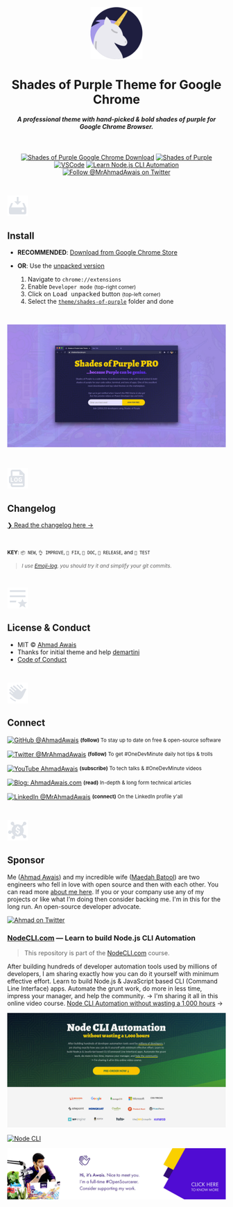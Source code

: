 <div align="center">
  <a href="https://chrome.google.com/webstore/detail/ljeonhoonibcofjepiphcekbihoiaife">
    <img src="https://github.com/ahmadawais/shades-of-purple-google-chrome/raw/master/.github/logo.png" alt="Logo shades-of-purple-google-chrome" width="120">
  </a>
</div>
<h1 align="center">Shades of Purple Theme for Google Chrome</h1>
<h5 align="center">A professional theme with hand-picked & bold shades of purple for Google Chrome Browser.</h5>
<br>
<div align="center">

[![Shades of Purple Google Chrome Download](https://img.shields.io/badge/DOWNLOAD-%20Chrome%20Theme-gray.svg?colorA=2D2B55&colorB=4627E6&style=flat)][c] [![Shades of Purple](https://img.shields.io/badge/-ShadesOfPurple.pro-gray.svg?colorB=4627E6&style=flat)][s] [![VSCode](https://img.shields.io/badge/-VSCode.pro-gray.svg?colorB=4627E6&style=flat)][v] [![Learn Node.js CLI Automation](https://img.shields.io/badge/-NodeCLI.com-gray.svg?colorB=4627E6&style=flat)][n] [![Follow @MrAhmadAwais on Twitter](https://img.shields.io/badge/FOLLOW%20@MRAHMADAWAIS-gray.svg?colorA=4627E6&colorB=4627E6&style=flat)](https://twitter.com/mrahmadawais/)

</div>

<br>

[![📟](https://raw.githubusercontent.com/ahmadawais/stuff/master/images/git/install.png)](./../../)

## Install

- **RECOMMENDED**: [Download from Google Chrome Store][c]

- **OR**: Use the [unpacked version](./theme/shades-of-purple)
  1. Navigate to `chrome://extensions`
  2. Enable `Developer mode` <small>(top-right corner)</small>
  3. Click on <kbd>Load unpacked</kbd> button <small>(top-left corner)</small>
  4. Select the [`theme/shades-of-purple`](./theme/shades-of-purple) folder and done

<br>

[![Shades of Purple for Google Chrome](https://github.com/ahmadawais/shades-of-purple-google-chrome/raw/master/.github/shades-of-purple-chrome.jpg)][s]

<br>

[![📝](https://raw.githubusercontent.com/ahmadawais/stuff/master/images/git/log.png)](changelog.md)

## Changelog

[❯ Read the changelog here →](changelog.md)

<br>

<small>**KEY**: `📦 NEW`, `👌 IMPROVE`, `🐛 FIX`, `📖 DOC`, `🚀 RELEASE`, and `🤖 TEST`

> _I use [Emoji-log](https://github.com/ahmadawais/Emoji-Log), you should try it and simplify your git commits._

</small>

<br>

[![📃](https://raw.githubusercontent.com/ahmadawais/stuff/master/images/git/license.png)](./../../)

## License & Conduct

- MIT © [Ahmad Awais](https://twitter.com/MrAhmadAwais/)
- Thanks for initial theme and help [demartini](https://github.com/demartini)
- [Code of Conduct](code-of-conduct.md)

<br>

[![🙌](https://raw.githubusercontent.com/ahmadawais/stuff/master/images/git/connect.png)](./../../)

## Connect

<div align="left">
    <p><a href="https://github.com/ahmadawais"><img alt="GitHub @AhmadAwais" align="center" src="https://img.shields.io/badge/GITHUB-gray.svg?colorB=6cc644&style=flat" /></a>&nbsp;<small><strong>(follow)</strong> To stay up to date on free & open-source software</small></p>
    <p><a href="https://twitter.com/MrAhmadAwais/"><img alt="Twitter @MrAhmadAwais" align="center" src="https://img.shields.io/badge/TWITTER-gray.svg?colorB=1da1f2&style=flat" /></a>&nbsp;<small><strong>(follow)</strong> To get #OneDevMinute daily hot tips & trolls</small></p>
    <p><a href="https://www.youtube.com/AhmadAwais"><img alt="YouTube AhmadAwais" align="center" src="https://img.shields.io/badge/YOUTUBE-gray.svg?colorB=ff0000&style=flat" /></a>&nbsp;<small><strong>(subscribe)</strong> To tech talks & #OneDevMinute videos</small></p>
    <p><a href="https://AhmadAwais.com/"><img alt="Blog: AhmadAwais.com" align="center" src="https://img.shields.io/badge/MY%20BLOG-gray.svg?colorB=4D2AFF&style=flat" /></a>&nbsp;<small><strong>(read)</strong> In-depth & long form technical articles</small></p>
    <p><a href="https://www.linkedin.com/in/MrAhmadAwais/"><img alt="LinkedIn @MrAhmadAwais" align="center" src="https://img.shields.io/badge/LINKEDIN-gray.svg?colorB=0077b5&style=flat" /></a>&nbsp;<small><strong>(connect)</strong> On the LinkedIn profile y'all</small></p>
</div>

<br>

[![👌](https://raw.githubusercontent.com/ahmadawais/stuff/master/images/git/sponsor.png)](https://github.com/AhmadAwais/sponsor)

## Sponsor

Me ([Ahmad Awais](https://twitter.com/mrahmadawais/)) and my incredible wife ([Maedah Batool](https://twitter.com/MaedahBatool/)) are two engineers who fell in love with open source and then with each other. You can read more [about me here](https://ahmadawais.com/about). If you or your company use any of my projects or like what I’m doing then consider backing me. I'm in this for the long run. An open-source developer advocate.

[![Ahmad on Twitter](https://img.shields.io/twitter/follow/mrahmadawais.svg?style=social&label=Follow%20@MrAhmadAwais)](https://twitter.com/mrahmadawais/)

### [NodeCLI.com][n] — Learn to build Node.js CLI Automation

> This repository is part of the [NodeCLI.com][n] course.

After building hundreds of developer automation tools used by millions of developers, I am sharing exactly how you can do it yourself with minimum effective effort. Learn to build Node.js & JavaScript based CLI (Command Line Interface) apps. Automate the grunt work, do more in less time, impress your manager, and help the community.
→ I'm sharing it all in this online video course. [Node CLI Automation
without wasting a 1,000 hours][n] →</p>

[![Node CLI Course](https://raw.githubusercontent.com/ahmadawais/stuff/master/nodecli/featured.jpg)][n]

[![Node CLI](https://img.shields.io/badge/-NodeCLI.com%20%E2%86%92-gray.svg?colorB=488640&style=flat)][n]

[n]: https://NodeCLI.com?utm_source=github&utm_medium=referral&utm_campaign=shades-of-purple-google-chrome

[![Awais on Twitter](https://raw.githubusercontent.com/ahmadawais/stuff/master/sponsor/sponsor.jpg)](https://github.com/AhmadAwais/sponsor)

[s]: https://ShadesOfPurple.pro/?utm_source=FOSS&utm_medium=FOSS&utm_campaign=shades-of-purple-google-chrome

[c]: https://chrome.google.com/webstore/detail/ljeonhoonibcofjepiphcekbihoiaife

[v]: https://vscode.pro/?utm_source=FOSS&utm_medium=FOSS&utm_campaign=shades-of-purple-google-chrome
